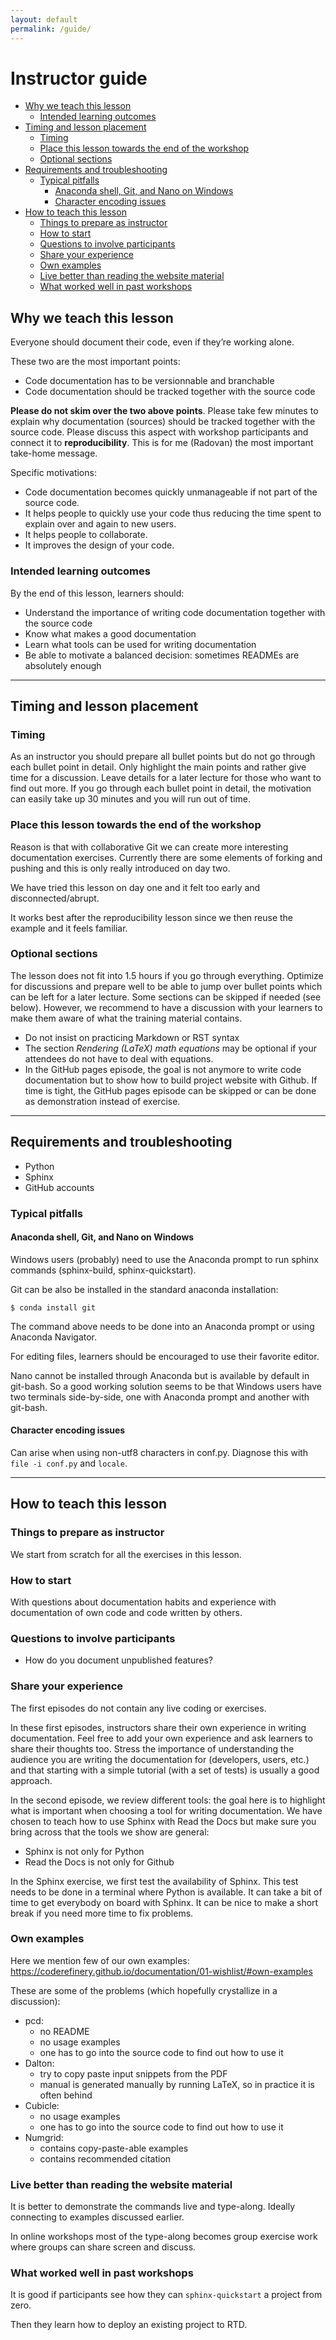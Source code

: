 ```yaml
---
layout: default
permalink: /guide/
---
```


# Instructor guide

* [Why we teach this lesson](#why-we-teach-this-lesson)
   * [Intended learning outcomes](#intended-learning-outcomes)
* [Timing and lesson placement](#timing-and-lesson-placement)
   * [Timing](#timing)
   * [Place this lesson towards the end of the workshop](#place-this-lesson-towards-the-end-of-the-workshop)
   * [Optional sections](#optional-sections)
* [Requirements and troubleshooting](#requirements-and-troubleshooting)
   * [Typical pitfalls](#typical-pitfalls)
      * [Anaconda shell, Git, and Nano on Windows](#anaconda-shell-git-and-nano-on-windows)
      * [Character encoding issues](#character-encoding-issues)
* [How to teach this lesson](#how-to-teach-this-lesson)
   * [Things to prepare as instructor](#things-to-prepare-as-instructor)
   * [How to start](#how-to-start)
   * [Questions to involve participants](#questions-to-involve-participants)
   * [Share your experience](#share-your-experience)
   * [Own examples](#own-examples)
   * [Live better than reading the website material](#live-better-than-reading-the-website-material)
   * [What worked well in past workshops](#what-worked-well-in-past-workshops)


## Why we teach this lesson

Everyone should document their code, even if they’re working alone.

These two are the most important points:
- Code documentation has to be versionnable and branchable
- Code documentation should be tracked together with the source code

**Please do not skim over the two above points**. Please take few minutes to
explain why documentation (sources) should be tracked together with the source
code.  Please discuss this aspect with workshop participants and connect it to
**reproducibility**. This is for me (Radovan) the most important take-home
message.

Specific motivations:

- Code documentation becomes quickly unmanageable if not part of the source code.
- It helps people to quickly use your code thus reducing the time spent to explain over and again to new users.
- It helps people to collaborate.
- It improves the design of your code.


### Intended learning outcomes

By the end of this lesson, learners should:
- Understand the importance of writing code documentation together with the source code
- Know what makes a good documentation
- Learn what tools can be used for writing documentation
- Be able to motivate a balanced decision: sometimes READMEs are absolutely enough

---

## Timing and lesson placement

### Timing

As an instructor you should prepare all bullet points
but do not go through each bullet point in detail. Only highlight
the main points and rather give time for a discussion. Leave details for a later
lecture for those who want to find out more. If you go through each bullet point
in detail, the motivation can easily take up 30 minutes and you will run out
of time.


### Place this lesson towards the end of the workshop

Reason is that with collaborative Git we can create more interesting
documentation exercises. Currently there are some elements of forking and
pushing and this is only really introduced on day two.

We have tried this lesson on day one and it felt too early and disconnected/abrupt.

It works best after the reproducibility lesson since we then reuse the example
and it feels familiar.


### Optional sections

The lesson does not fit into 1.5 hours if you go through everything. Optimize for
discussions and prepare well to be able to jump over bullet points which
can be left for a later lecture. Some sections can be skipped if needed (see below). However, we recommend to have a
discussion with your learners to make them aware of what the training material contains.

- Do not insist on practicing Markdown or RST syntax
- The section *Rendering (LaTeX) math equations* may be optional if your
  attendees do not have to deal with equations.
- In the GitHub pages episode, the
  goal is not anymore to write code documentation but to show how to build
  project website with Github.  If time is tight, the GitHub pages episode can be
  skipped or can be done as demonstration instead of exercise.

---

## Requirements and troubleshooting

- Python
- Sphinx
- GitHub accounts


### Typical pitfalls

#### Anaconda shell, Git, and Nano on Windows

Windows users (probably) need to use the Anaconda prompt to run sphinx commands
(sphinx-build, sphinx-quickstart).

Git can be also be installed in the standard anaconda installation:

```
$ conda install git
```

The command above needs to be done into an Anaconda prompt or using Anaconda Navigator.

For editing files, learners should be encouraged to use their favorite editor.

Nano cannot be installed through Anaconda but is available by default in git-bash. So a good working solution seems to be that Windows users have two terminals side-by-side, one with Anaconda prompt and another with git-bash.


#### Character encoding issues

Can arise when using non-utf8 characters in conf.py. Diagnose this with ``file -i conf.py``
and ``locale``.

---

## How to teach this lesson


### Things to prepare as instructor

We start from scratch for all the exercises in this lesson.


### How to start

With questions about documentation habits and experience with documentation
of own code and code written by others.


### Questions to involve participants

- How do you document unpublished features?


### Share your experience

The first episodes do not contain any live coding or exercises.

In these first episodes, instructors share their own experience in writing
documentation. Feel free to add your own experience and ask learners to share
their thoughts too.  Stress the importance of understanding the audience you
are writing the documentation for (developers, users, etc.) and that starting
with a simple tutorial (with a set of tests) is usually a good approach.

In the second episode, we review different tools: the goal here is to highlight
what is important when choosing a tool for writing documentation. We have
chosen to teach how to use Sphinx with Read the Docs but make sure you bring
across that the tools we show are general:
- Sphinx is not only for Python
- Read the Docs is not only for Github

In the Sphinx exercise, we first test the availability of Sphinx. This test
needs to be done in a terminal where Python is available. It can take a bit of
time to get everybody on board with Sphinx.  It can be nice to make a short
break if you need more time to fix problems.


### Own examples

Here we mention few of our own examples: <https://coderefinery.github.io/documentation/01-wishlist/#own-examples>

These are some of the problems (which hopefully crystallize in a discussion):

- pcd:
  - no README
  - no usage examples
  - one has to go into the source code to find out how to use it
- Dalton:
  - try to copy paste input snippets from the PDF
  - manual is generated manually by running LaTeX, so in practice it is often behind
- Cubicle:
  - no usage examples
  - one has to go into the source code to find out how to use it
- Numgrid:
  - contains copy-paste-able examples
  - contains recommended citation


### Live better than reading the website material

It is better to demonstrate the commands live and type-along. Ideally connecting
to examples discussed earlier.

In online workshops most of the type-along becomes group exercise work where groups
can share screen and discuss.


### What worked well in past workshops

It is good if participants see how they can `sphinx-quickstart` a project from
zero.

Then they learn how to deploy an existing project to RTD.

